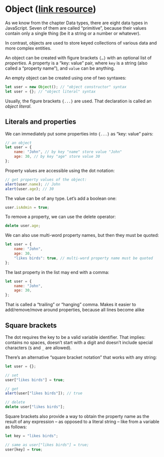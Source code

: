 # **Object** ([link resource](https://javascript.info/object))

As we know from the chapter Data types, there are eight data types in JavaScript. Seven of them are called “primitive”, because their values contain only a single thing (be it a string or a number or whatever).

In contrast, objects are used to store keyed collections of various data and more complex entities.

An object can be created with figure brackets <code>{…}</code> with an optional list of _properties_. A property is a “key: value” pair, where <code>key</code> is a string (also called a “property name”), and <code>value</code> can be anything.

An empty object can be created using one of two syntaxes:

```javascript
let user = new Object(); // "object constructor" syntax
let user = {}; // "object literal" syntax
```

Usually, the figure brackets <code>{...}</code> are used. That declaration is called an _object literal_.

## **Literals and properties**

We can immediately put some properties into <code>{...}</code> as “key: value” pairs:

```javascript
// an object
let user = {
	name: "John", // by key "name" store value "John"
	age: 30, // by key "age" store value 30
};
```

Property values are accessible using the dot notation:

```javascript
// get property values of the object:
alert(user.name); // John
alert(user.age); // 30
```

The value can be of any type. Let’s add a boolean one:

```javascript
user.isAdmin = true;
```

To remove a property, we can use the delete operator:

```javascript
delete user.age;
```

We can also use multi-word property names, but then they must be quoted:

```javascript
let user = {
	name: "John",
	age: 30,
	"likes birds": true, // multi-word property name must be quoted
};
```

The last property in the list may end with a comma:

```javascript
let user = {
	name: "John",
	age: 30,
};
```

That is called a “trailing” or “hanging” comma. Makes it easier to add/remove/move around properties, because all lines become alike

## **Square brackets**

The dot requires the key to be a valid variable identifier. That implies: contains no spaces, doesn’t start with a digit and doesn’t include special characters (<code>$</code> and <code>\_</code> are allowed).

There’s an alternative “square bracket notation” that works with any string:

```javascript
let user = {};

// set
user["likes birds"] = true;

// get
alert(user["likes birds"]); // true

// delete
delete user["likes birds"];
```

Square brackets also provide a way to obtain the property name as the result of any expression – as opposed to a literal string – like from a variable as follows:

```javascript
let key = "likes birds";

// same as user["likes birds"] = true;
user[key] = true;
```
